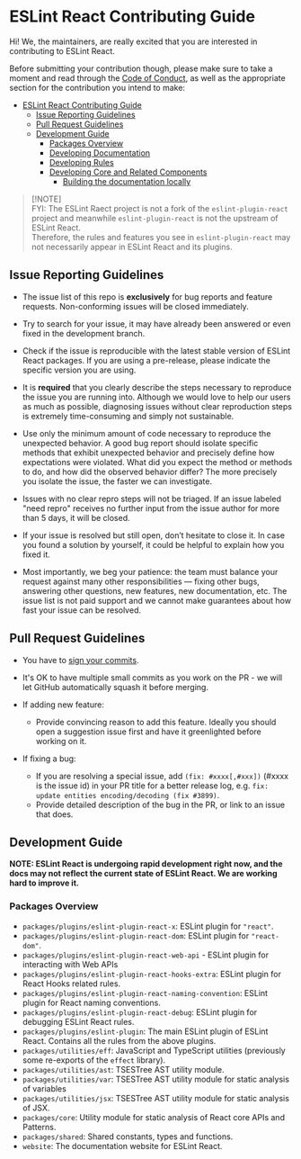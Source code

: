 # ESLint React Contributing Guide

Hi! We, the maintainers, are really excited that you are interested in contributing to ESLint React.

Before submitting your contribution though, please make sure to take a moment and read through the [Code of Conduct](CODE_OF_CONDUCT.md), as well as the appropriate section for the contribution you intend to make:

- [ESLint React Contributing Guide](#eslint-react-contributing-guide)
  - [Issue Reporting Guidelines](#issue-reporting-guidelines)
  - [Pull Request Guidelines](#pull-request-guidelines)
  - [Development Guide](#development-guide)
    - [Packages Overview](#packages-overview)
    - [Developing Documentation](#developing-documentation)
    - [Developing Rules](#developing-rules)
    - [Developing Core and Related Components](#developing-core-and-related-components)
      - [Building the documentation locally](#building-the-documentation-locally)

> [!NOTE]\
> FYI: The ESLint Raect project is not a fork of the `eslint-plugin-react` project and meanwhile `eslint-plugin-react` is not the upstream of ESLint React.\
> Therefore, the rules and features you see in `eslint-plugin-react` may not necessarily appear in ESLint React and its plugins.

## Issue Reporting Guidelines

- The issue list of this repo is **exclusively** for bug reports and feature requests. Non-conforming issues will be closed immediately.

- Try to search for your issue, it may have already been answered or even fixed in the development branch.

- Check if the issue is reproducible with the latest stable version of ESLint React packages. If you are using a pre-release, please indicate the specific version you are using.

- It is **required** that you clearly describe the steps necessary to reproduce the issue you are running into. Although we would love to help our users as much as possible, diagnosing issues without clear reproduction steps is extremely time-consuming and simply not sustainable.

- Use only the minimum amount of code necessary to reproduce the unexpected behavior. A good bug report should isolate specific methods that exhibit unexpected behavior and precisely define how expectations were violated. What did you expect the method or methods to do, and how did the observed behavior differ? The more precisely you isolate the issue, the faster we can investigate.

- Issues with no clear repro steps will not be triaged. If an issue labeled "need repro" receives no further input from the issue author for more than 5 days, it will be closed.

- If your issue is resolved but still open, don’t hesitate to close it. In case you found a solution by yourself, it could be helpful to explain how you fixed it.

- Most importantly, we beg your patience: the team must balance your request against many other responsibilities — fixing other bugs, answering other questions, new features, new documentation, etc. The issue list is not paid support and we cannot make guarantees about how fast your issue can be resolved.

## Pull Request Guidelines

- You have to [sign your commits](https://docs.github.com/en/authentication/managing-commit-signature-verification/signing-commits).

- It's OK to have multiple small commits as you work on the PR - we will let GitHub automatically squash it before merging.

- If adding new feature:

  - Provide convincing reason to add this feature. Ideally you should open a suggestion issue first and have it greenlighted before working on it.

- If fixing a bug:
  - If you are resolving a special issue, add `(fix: #xxxx[,#xxx])` (#xxxx is the issue id) in your PR title for a better release log, e.g. `fix: update entities encoding/decoding (fix #3899)`.
  - Provide detailed description of the bug in the PR, or link to an issue that does.

## Development Guide

**NOTE: ESLint React is undergoing rapid development right now, and the docs may not reflect the current state of ESLint React. We are working hard to improve it.**

### Packages Overview

- `packages/plugins/eslint-plugin-react-x`: ESLint plugin for `"react"`.
- `packages/plugins/eslint-plugin-react-dom`: ESLint plugin for `"react-dom"`.
- `packages/plugins/eslint-plugin-react-web-api` - ESLint plugin for interacting with Web APIs
- `packages/plugins/eslint-plugin-react-hooks-extra`: ESLint plugin for React Hooks related rules.
- `packages/plugins/eslint-plugin-react-naming-convention`: ESLint plugin for React naming conventions.
- `packages/plugins/eslint-plugin-react-debug`: ESLint plugin for debugging ESLint React rules.
- `packages/plugins/eslint-plugin`: The main ESLint plugin of ESLint React. Contains all the rules from the above plugins.
- `packages/utilities/eff`: JavaScript and TypeScript utilities (previously some re-exports of the `effect` library).
- `packages/utilities/ast`: TSESTree AST utility module.
- `packages/utilities/var`: TSESTree AST utility module for static analysis of variables
- `packages/utilities/jsx`: TSESTree AST utility module for static analysis of JSX.
- `packages/core`: Utility module for static analysis of React core APIs and Patterns.
- `packages/shared`: Shared constants, types and functions.
- `website`: The documentation website for ESLint React.
